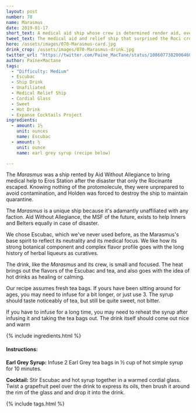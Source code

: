 ```yaml
---
layout: post
number: 70
name: Marasmus
date: 2019-01-17
short_text: A medical aid ship whose crew is determined render aid, even the face of unknown dangers.
tweet_text: The medical aid and relief ship that surprised the Roci crew with its presence at Eros.
hero: /assets/images/070-Marasmus-card.jpg
drink_crop: /assets/images/070-Marasmus-drink.jpg
twitter_url: "https://twitter.com/Paine_MacTane/status/1086077382006460419"
author: Paine×Mactane
tags:
  - "Difficulty: Medium"
  - Escubac
  - Ship Drink
  - Unafiliated
  - Medical Relief Ship
  - Cordial Glass
  - Sweet
  - Hot Drink
  - Expanse Cocktails Project
ingredients:
  - amount: 1½
    unit: ounces
    name: Escubac
  - amount: ½
    unit: ounce
    name: earl grey syrup (recipe below)

---
```


The *Marasmus* was a ship rented by Aid Without Allegiance to bring medical help to Eros Station after the disaster that only the Rocinante escaped. Knowing nothing of the protomolecule, they were unprepared to avoid contamination, and Holden was forced to destroy the ship to maintain quarantine. 

The *Marasmus* is a unique ship because it's adamantly unaffiliated with any faction. Aid Without Allegiance, the MSF of the future, exists to help Inners and Belters equally in case of disaster.

We chose Escubac, which we've never used before, as the Marasmus's base spirit to reflect its neutrality and its medical focus. We like how its strong botanical component and complex flavor profile goes with the long history of herbal liqueurs as curatives.

The drink, like the *Marasmus* and its crew, is small and focused. The heat brings out the flavors of the Escubac and tea, and also goes with the idea of hot drinks as healing or calming.

Our recipe assumes fresh tea bags. If yours have been sitting around for ages, you may need to infuse for a bit longer, or just use 3. The syrup should taste noticeably of tea, but still be quite sweet, not bitter.

If you have to infuse for a long time, you may need to reheat the syrup after infusing it and taking the tea bags out. The drink itself should come out nice and warm

{% include ingredients.html %}

#### Instructions:

<strong>Earl Grey Syrup:</strong> Infuse 2 Earl Grey tea bags in ½ cup of hot simple syrup for 10 minutes.

<strong>Cocktail:</strong> Stir Escubac and hot syrup together in a warmed cordial glass. Twist a grapefruit peel over the drink to express its oils, then brush it around the rim of the glass and and drop it into the drink.  

{% include tags.html %}
